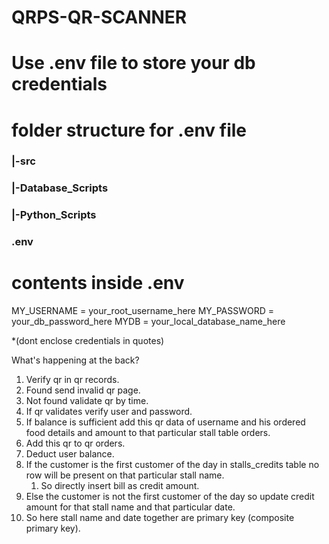 # QRPS-QR-SCANNER

# Use .env file to store your db credentials
# folder structure for .env file

<h3>|-src</h3>
  <h3>|-Database_Scripts</h3>
  <h3>|-Python_Scripts</h3>
  <h3>.env</h3>
  
# contents inside .env

MY_USERNAME = your_root_username_here
MY_PASSWORD = your_db_password_here
MYDB = your_local_database_name_here

*(dont enclose credentials in quotes)

What's happening at the back?

1. Verify qr in qr records.
2. Found send invalid qr page.
3. Not found validate qr by time.
4. If qr validates verify user and password.
5. If balance is sufficient add this qr data of username and his ordered food details and amount to that particular stall table orders.
6. Add this qr to qr orders.
7. Deduct user balance.
8. If the customer is the first customer of the day in stalls_credits table no row will be present on that particular stall name.
    1. So directly insert bill as credit amount.
9. Else the customer is not the first customer of the day so update credit amount for that stall name and that particular date.
10. So here stall name and date together are primary key (composite primary key).

